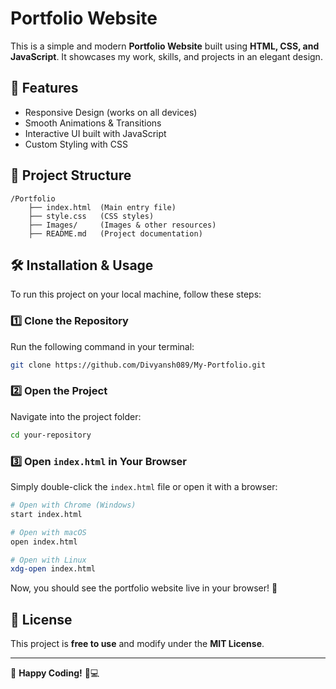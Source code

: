 # Portfolio Website

This is a simple and modern **Portfolio Website** built using **HTML, CSS, and JavaScript**. It showcases my work, skills, and projects in an elegant design.

## 🚀 Features
- Responsive Design (works on all devices)
- Smooth Animations & Transitions
- Interactive UI built with JavaScript
- Custom Styling with CSS

## 📂 Project Structure
```
/Portfolio
    ├── index.html  (Main entry file)
    ├── style.css   (CSS styles)
    ├── Images/     (Images & other resources)
    ├── README.md   (Project documentation)
```

## 🛠 Installation & Usage
To run this project on your local machine, follow these steps:

### **1️⃣ Clone the Repository**
Run the following command in your terminal:
```sh
git clone https://github.com/Divyansh089/My-Portfolio.git
```

### **2️⃣ Open the Project**
Navigate into the project folder:
```sh
cd your-repository
```

### **3️⃣ Open `index.html` in Your Browser**
Simply double-click the `index.html` file or open it with a browser:

```sh
# Open with Chrome (Windows)
start index.html

# Open with macOS
open index.html

# Open with Linux
xdg-open index.html
```

Now, you should see the portfolio website live in your browser! 🎉

## 📜 License
This project is **free to use** and modify under the **MIT License**.

---

🚀 **Happy Coding!** 🎨💻

